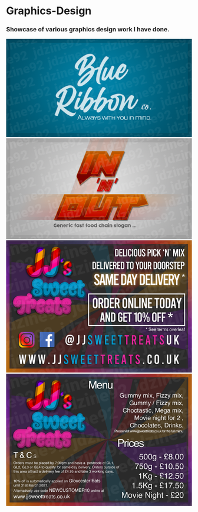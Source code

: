 # Graphics-Design
### Showcase of various graphics design work I have done.

![alt text][blueribbon]
![alt text][innout]
![alt text][jjsfront]
![alt text][jjsrear]

[blueribbon]: https://github.com/jdzine92/Graphics-Design/blob/main/blueribbon-watermarked.png "Blue Ribbon Co."
[innout]: https://github.com/jdzine92/Graphics-Design/blob/main/innout-watermarked.png "In 'N' Out"
[jjsfront]: https://github.com/jdzine92/Graphics-Design/blob/main/jjs-front-watermarked.png "JJ's Sweet Treats flyer"
[jjsrear]: https://github.com/jdzine92/Graphics-Design/blob/main/jjs-rear-watermarked.png "JJ's Sweet Treats flyer"

